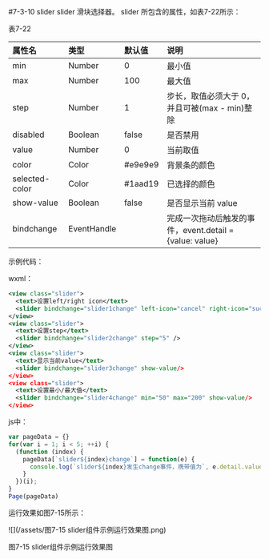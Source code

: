 #7-3-10 slider
slider 滑块选择器。
slider 所包含的属性，如表7-22所示：

表7-22

| 属性名 | 类型 | 默认值 | 说明 |
| :--- | :--- | :--- | :--- |
| min | Number | 0 | 最小值 || max | Number | 100 | 最大值 |
| step | Number | 1 | 步长，取值必须大于 0，并且可被\(max - min\)整除 |
| disabled | Boolean | false | 是否禁用 |
| value | Number | 0 | 当前取值 |
| color | Color | \#e9e9e9 | 背景条的颜色 |
| selected-color | Color | \#1aad19 | 已选择的颜色 |
| show-value | Boolean | false | 是否显示当前 value |
| bindchange | EventHandle | | 完成一次拖动后触发的事件，event.detail = {value: value} |
示例代码：
wxml：
```xml
<view class="slider">
  <text>设置left/right icon</text>
  <slider bindchange="slider1change" left-icon="cancel" right-icon="success_no_circle" />
</view>
<view class="slider">
  <text>设置step</text>
  <slider bindchange="slider2change" step="5" />
</view>
<view class="slider">
  <text>显示当前value</text>
  <slider bindchange="slider3change" show-value/>
</view>
<view class="slider">
  <text>设置最小/最大值</text>
  <slider bindchange="slider4change" min="50" max="200" show-value/>
</view>
```
js中：
```js
var pageData = {}
for(var i = 1; i < 5; ++i) {
  (function (index) {
    pageData[`slider${index}change`] = function(e) {
      console.log(`slider${index}发生change事件，携带值为`, e.detail.value)
    }
  })(i);
}
Page(pageData)
```
运行效果如图7-15所示：

![](/assets/图7-15 slider组件示例运行效果图.png)

图7-15 slider组件示例运行效果图